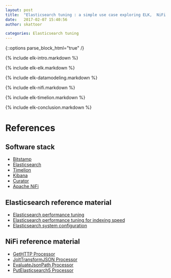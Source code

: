 ```yaml
---
layout: post
title:  "Elasticsearch tuning : a simple use case exploring ELK,  NiFi and Bitcoin"
date:   2017-02-07 15:40:56
author: skattoor

categories: Elasticsearch tuning
---
```

{::options parse_block_html="true" /}

{% include elk-intro.markdown %}

{% include elk-elk.markdown %}

{% include elk-datamodeling.markdown %}

{% include elk-nifi.markdown %}

{% include elk-timelion.markdown %}

{% include elk-conclusion.markdown %}

# References

## Software stack

* [Bitstamp][bitstamp]
* [Elasticsearch][es5]
* [Timelion][timelion]
* [Kibana][kibana]
* [Curator][curator]
* [Apache NiFi][nifi]

## Elasticsearch reference material

* [Elasticsearch performance tuning][es-performance]
* [Elasticsearch performance tuning for indexing speed][es-perf-tuning]
* [Elasticsearch system configuration][es-system-tuning]

## NiFi reference material
* [GetHTTP Processor][gethttp]
* [JoltTransformJSON Processor][jolt]
* [EvaluateJsonPath Processor][jsonpath]
* [PutElasticsearch5 Processor][es5]


[bitstamp]: https://www.bitstamp.net
[elasticsearch]: https://www.elastic.co/products/elasticsearch
[nifi]: https://nifi.apache.org/
[timelion]: https://www.elastic.co/blog/timelion-timeline
[kibana]: https://www.elastic.co/products/kibana
[nifi-install]: https://nifi.apache.org/docs/nifi-docs/html/getting-started.html#downloading-and-installing-nifi
[curator]: https://www.elastic.co/guide/en/elasticsearch/client/curator/current/index.html
[curator-example]: https://www.elastic.co/guide/en/elasticsearch/client/curator/current/ex_delete_indices.html
[curator-config]: https://www.elastic.co/guide/en/elasticsearch/client/curator/current/configfile.html

[gethttp]: https://nifi.apache.org/docs/nifi-docs/components/org.apache.nifi.processors.standard.GetHTTP/
[jolt]: https://nifi.apache.org/docs/nifi-docs/components/org.apache.nifi.processors.standard.JoltTransformJSON/
[jsonpath]: https://nifi.apache.org/docs/nifi-docs/components/org.apache.nifi.processors.standard.EvaluateJsonPath/ 
[es5]: https://nifi.apache.org/docs/nifi-docs/components/org.apache.nifi.processors.elasticsearch.PutElasticsearch5/index.html
[es-performance]: https://www.elastic.co/guide/en/elasticsearch/guide/current/indexing-performance.html
[es-perf-tuning]: https://www.elastic.co/guide/en/elasticsearch/reference/master/tune-for-indexing-speed.html
[es-system-tuning]: https://www.elastic.co/guide/en/elasticsearch/reference/current/system-config.html
